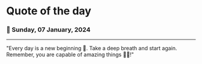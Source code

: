 
# Quote of the day
### 📅 Sunday, 07 January, 2024
------
"Every day is a new beginning 🌅. Take a deep breath and start again. Remember, you are capable of amazing things 💪✨!"
